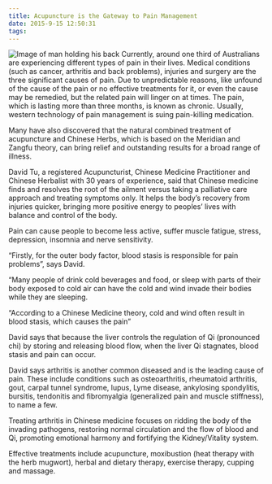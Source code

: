 ```yaml
---
title: Acupuncture is the Gateway to Pain Management
date: 2015-9-15 12:50:31
tags:
---
```

![Image of man holding his back](assets/back_pain.jpg)
Currently, around one third of Australians are experiencing different types of pain in their lives. Medical conditions (such as cancer, arthritis and back problems), injuries and surgery are the three significant causes of pain. Due to unpredictable reasons, like unfound of the cause of the pain or no effective treatments for it, or even the cause may be remedied, but the related pain will linger on at times. The pain, which is lasting more than three months, is known as chronic. Usually, western technology of pain management is suing pain-killing medication.

Many have also discovered that the natural combined treatment of acupuncture and Chinese Herbs, which is based on the Meridian and Zangfu theory, can bring relief and outstanding results for a broad range of illness.

David Tu, a registered Acupuncturist, Chinese Medicine Practitioner and Chinese Herbalist with 30 years of experience, said that Chinese medicine finds and resolves the root of the ailment versus taking a palliative care approach and treating symptoms only. It helps the body’s recovery from injuries quicker, bringing more positive energy to peoples’ lives with balance and control of the body.

Pain can cause people to become less active, suffer muscle fatigue, stress, depression, insomnia and nerve sensitivity.

“Firstly, for the outer body factor, blood stasis is responsible for pain problems”, says David.

“Many people of drink cold beverages and food, or sleep with parts of their body exposed to cold air can have the cold and wind invade their bodies while they are sleeping.

“According to a Chinese Medicine theory, cold and wind often result in blood stasis, which causes the pain”

David says that because the liver controls the regulation of Qi (pronounced chi) by storing and releasing blood flow, when the liver Qi stagnates, blood stasis and pain can occur.

David says arthritis is another common diseased and is the leading cause of pain. These include conditions such as osteoarthritis, rheumatoid arthritis, gout, carpal tunnel syndrome, lupus, Lyme disease, ankylosing spondylitis, bursitis, tendonitis and fibromyalgia (generalized pain and muscle stiffness), to name a few.

Treating arthritis in Chinese medicine focuses on ridding the body of the invading pathogens, restoring normal circulation and the flow of blood and Qi, promoting emotional harmony and fortifying the Kidney/Vitality system.

Effective treatments include acupuncture, moxibustion (heat therapy with the herb mugwort), herbal and dietary therapy, exercise therapy, cupping and massage.